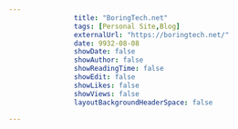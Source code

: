 ---
                title: "BoringTech.net"
                tags: [Personal Site,Blog]
                externalUrl: "https://boringtech.net/"
                date: 9932-08-08
                showDate: false
                showAuthor: false
                showReadingTime: false
                showEdit: false
                showLikes: false
                showViews: false
                layoutBackgroundHeaderSpace: false
                ---

